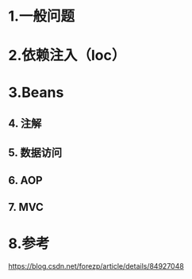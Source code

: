 # 1.一般问题

# 2.依赖注入（Ioc）

# 3.Beans

## 4. 注解

## 5. 数据访问

## 6. AOP

## 7. MVC

# 8.参考

https://blog.csdn.net/forezp/article/details/84927048




